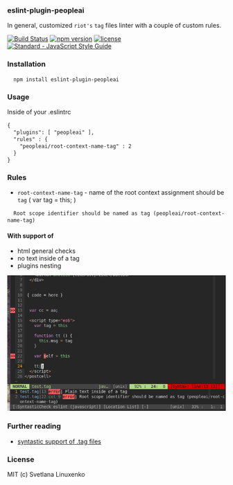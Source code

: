 ### eslint-plugin-peopleai

In general, customized `riot's` `tag` files linter with a couple of custom rules.

[![Build Status](https://img.shields.io/travis/behind-the-moon/eslint-plugin-peopleai.svg?style=flat-square)](https://travis-ci.org/behind-the-moon/eslint-plugin-peopleai) [![npm version](https://img.shields.io/npm/v/eslint-plugin-peopleai.svg?style=flat-square)](https://www.npmjs.com/package/eslint-plugin-peopleai) [![license](https://img.shields.io/github/license/behind-the-moon/eslint-plugin-peopleai.svg?style=flat-square)]() [![Standard - JavaScript Style Guide](https://img.shields.io/badge/code%20style-standard-brightgreen.svg?style=flat-square)](http://standardjs.com/)

### Installation

```
  npm install eslint-plugin-peopleai
```

### Usage

Inside of your .eslintrc

```
{
  "plugins": [ "peopleai" ],
  "rules" : {
    "peopleai/root-context-name-tag" : 2
  }
}
```

### Rules

  * `root-context-name-tag` - name of the root context assignment should be `tag` ( var tag = this; )

```
  Root scope identifier should be named as tag (peopleai/root-context-name-tag)
```


#### With support of

  * html general checks
  * no text inside of a tag
  * plugins nesting


[![Screenshot](https://raw.githubusercontent.com/behind-the-moon/eslint-plugin-peopleai/master/contrib/tags-lint.png)]()

### Further reading
  * [syntastic support of .tag files](https://github.com/vim-syntastic/syntastic/pull/1962)

### License

MIT (c) Svetlana Linuxenko
